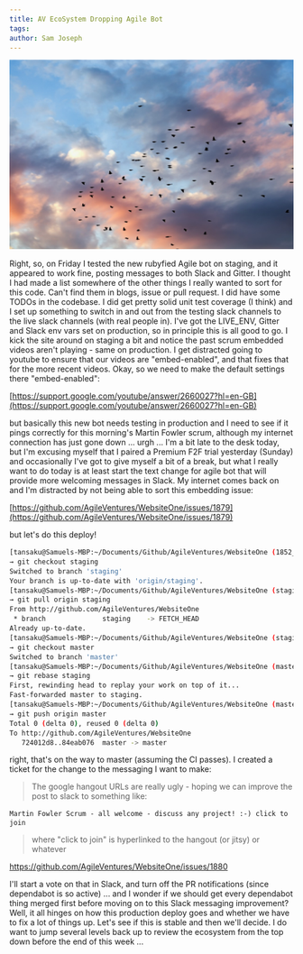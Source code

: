 ```yaml
---
title: AV EcoSystem Dropping Agile Bot
tags: 
author: Sam Joseph
---
```


![Clouds](../images/clouds.jpg)

Right, so, on Friday I tested the new rubyfied Agile bot on staging, and it appeared to work fine, posting messages to both Slack and Gitter.  I thought I had made a list somewhere of the other things I really wanted to sort for this code.  Can't find them in blogs, issue or pull request.  I did have some TODOs in the codebase.  I did get pretty solid unit test coverage (I think) and I set up something to switch in and out from the testing slack channels to the live slack channels (with real people in).  I've got the LIVE_ENV, Gitter and Slack env vars set on production, so in principle this is all good to go.  I kick the site around on staging a bit and notice the past scrum embedded videos aren't playing - same on production.  I get distracted going to youtube to ensure that our videos are "embed-enabled", and that fixes that for the more recent videos.  Okay, so we need to make the default settings there "embed-enabled":

[https://support.google.com/youtube/answer/2660027?hl=en-GB](https://support.google.com/youtube/answer/2660027?hl=en-GB)

but basically this new bot needs testing in production and I need to see if it pings correctly for this morning's Martin Fowler scrum, although my internet connection has just gone down ... urgh ... I'm a bit late to the desk today, but I'm excusing myself that I paired a Premium F2F trial yesterday (Sunday) and occasionally I've got to give myself a bit of a break, but what I really want to do today is at least start the text change for agile bot that will provide more welcoming messages in Slack.  My internet comes back on and I'm distracted by not being able to sort this embedding issue:

[https://github.com/AgileVentures/WebsiteOne/issues/1879](https://github.com/AgileVentures/WebsiteOne/issues/1879)

but let's do this deploy!

```sh
[tansaku@Samuels-MBP:~/Documents/Github/AgileVentures/WebsiteOne (1852_support_sponsored_users_adding_new_card_for_premium)]$ 
→ git checkout staging
Switched to branch 'staging'
Your branch is up-to-date with 'origin/staging'.
[tansaku@Samuels-MBP:~/Documents/Github/AgileVentures/WebsiteOne (staging)]$ 
→ git pull origin staging
From http://github.com/AgileVentures/WebsiteOne
 * branch              staging    -> FETCH_HEAD
Already up-to-date.
[tansaku@Samuels-MBP:~/Documents/Github/AgileVentures/WebsiteOne (staging)]$ 
→ git checkout master
Switched to branch 'master'
[tansaku@Samuels-MBP:~/Documents/Github/AgileVentures/WebsiteOne (master)]$ 
→ git rebase staging
First, rewinding head to replay your work on top of it...
Fast-forwarded master to staging.
[tansaku@Samuels-MBP:~/Documents/Github/AgileVentures/WebsiteOne (master)]$ 
→ git push origin master
Total 0 (delta 0), reused 0 (delta 0)
To http://github.com/AgileVentures/WebsiteOne
   724012d8..84eab076  master -> master
```

right, that's on the way to master (assuming the CI passes).  I created a ticket for the change to the messaging I want to make:

> The google hangout URLs are really ugly - hoping we can improve the post to slack to something like:

```
Martin Fowler Scrum - all welcome - discuss any project! :-) click to join
```

> where "click to join" is hyperlinked to the hangout (or jitsy) or whatever

https://github.com/AgileVentures/WebsiteOne/issues/1880

I'll start a vote on that in Slack, and turn off the PR notifications (since dependabot is so active) ... and I wonder if we should get every dependabot thing merged first before moving on to this Slack messaging improvement?  Well, it all hinges on how this production deploy goes and whether we have to fix a lot of things up.  Let's see if this is stable and then we'll decide.  I do want to jump several levels back up to review the ecosystem from the top down before the end of this week ...
